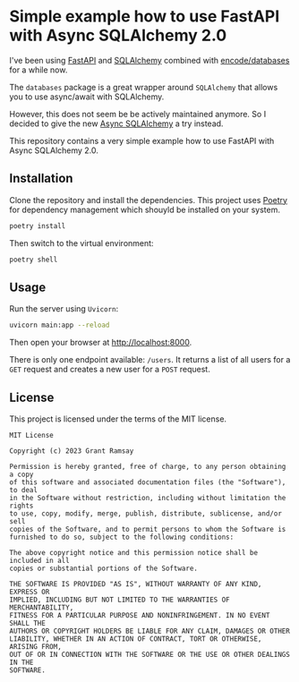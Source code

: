 # Simple example how to use FastAPI with Async SQLAlchemy 2.0

I've been using [FastAPI](https://fastapi.tiangolo.com/) and
[SQLAlchemy](https://www.sqlalchemy.org/) combined with
[encode/databases](https://www.encode.io/databases/) for a while now.

The `databases` package is a great wrapper around `SQLAlchemy` that allows you
to use async/await with SQLAlchemy.

However, this does not seem be be actively maintained anymore. So I decided to
give the new [Async
SQLAlchemy](https://docs.sqlalchemy.org/en/20/orm/extensions/asyncio.html) a try
instead.

This repository contains a very simple example how to use FastAPI with Async
SQLAlchemy 2.0.

## Installation

Clone the repository and install the dependencies. This project uses
[Poetry](https://python-poetry.org/) for dependency management which shouyld be
installed on your system.

```bash
poetry install
```

Then switch to the virtual environment:

```bash
poetry shell
```

## Usage

Run the server using `Uvicorn`:

```bash
uvicorn main:app --reload
```

Then open your browser at [http://localhost:8000](http://localhost:8000).

There is only one endpoint available: `/users`. It returns a list of all users
for a `GET` request and creates a new user for a `POST` request.

## License

This project is licensed under the terms of the MIT license.

```pre
MIT License

Copyright (c) 2023 Grant Ramsay

Permission is hereby granted, free of charge, to any person obtaining a copy
of this software and associated documentation files (the "Software"), to deal
in the Software without restriction, including without limitation the rights
to use, copy, modify, merge, publish, distribute, sublicense, and/or sell
copies of the Software, and to permit persons to whom the Software is
furnished to do so, subject to the following conditions:

The above copyright notice and this permission notice shall be included in all
copies or substantial portions of the Software.

THE SOFTWARE IS PROVIDED "AS IS", WITHOUT WARRANTY OF ANY KIND, EXPRESS OR
IMPLIED, INCLUDING BUT NOT LIMITED TO THE WARRANTIES OF MERCHANTABILITY,
FITNESS FOR A PARTICULAR PURPOSE AND NONINFRINGEMENT. IN NO EVENT SHALL THE
AUTHORS OR COPYRIGHT HOLDERS BE LIABLE FOR ANY CLAIM, DAMAGES OR OTHER
LIABILITY, WHETHER IN AN ACTION OF CONTRACT, TORT OR OTHERWISE, ARISING FROM,
OUT OF OR IN CONNECTION WITH THE SOFTWARE OR THE USE OR OTHER DEALINGS IN THE
SOFTWARE.

```
